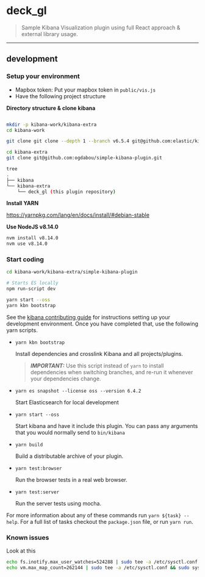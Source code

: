 # deck_gl

> Sample Kibana Visualization plugin using full React approach & external library usage.

---



## development


### Setup your environment

- Mapbox token: Put your mapbox token in `public/vis.js`
- Have the following project structure

**Directory structure & clone kibana**

```bash

mkdir -p kibana-work/kibana-extra
cd kibana-work

git clone git clone --depth 1 --branch v6.5.4 git@github.com:elastic/kibana.git

cd kibana-extra
git clone git@github.com:ogdabou/simple-kibana-plugin.git

tree 
.         
├── kibana             
└── kibana-extra
    └── deck_gl (this plugin repository)
```

**Install YARN**

https://yarnpkg.com/lang/en/docs/install/#debian-stable

**Use NodeJS v8.14.0**

```bash
nvm install v8.14.0
nvm use v8.14.0
```


### Start coding

```bash
cd kibana-work/kibana-extra/simple-kibana-plugin

# Starts ES locally
npm run-script dev

yarn start --oss
yarn kbn bootstrap
```

See the [kibana contributing guide](https://github.com/elastic/kibana/blob/master/CONTRIBUTING.md) for instructions setting up your development environment. Once you have completed that, use the following yarn scripts.

  - `yarn kbn bootstrap`

    Install dependencies and crosslink Kibana and all projects/plugins.

    > ***IMPORTANT:*** Use this script instead of `yarn` to install dependencies when switching branches, and re-run it whenever your dependencies change.

  - `yarn es snapshot --license oss --version 6.4.2`

    Start Elasticsearch for local development

  - `yarn start --oss`

    Start kibana and have it include this plugin. You can pass any arguments that you would normally send to `bin/kibana`

  - `yarn build`

    Build a distributable archive of your plugin.

  - `yarn test:browser`

    Run the browser tests in a real web browser.

  - `yarn test:server`

    Run the server tests using mocha.

For more information about any of these commands run `yarn ${task} --help`. For a full list of tasks checkout the `package.json` file, or run `yarn run`.

### Known issues

Look at this

```bash
echo fs.inotify.max_user_watches=524288 | sudo tee -a /etc/sysctl.conf && sudo sysctl -p
echo vm.max_map_count=262144 | sudo tee -a /etc/sysctl.conf && sudo sysctl -p
```